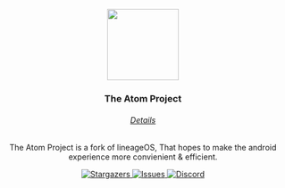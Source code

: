 <p align="center">
  <img align="center" width="128" height="128" src="">
</p>

<h3 align="center">The Atom Project</h3>

<h6 align="center">
  <a href="https://github.com/The-Atom-Project/The-Atom-Project">
	Details
  </a>
</h6>

<p align="center">The Atom Project is a fork of lineageOS, That hopes to make the android experience more convienient & efficient.</p>

<p align="center">
  <a href="https://github.com/The-Atom-Project/The-Atom-Project/stargazers">
	<img
  	alt="Stargazers"
  	src="https://img.shields.io/github/stars/The-Atom-Project/The-Atom-Project/?style=for-the-badge&logo=starship&color=78dba9&logoColor=b6beca&labelColor=1a1e24"
	>
  </a>
  <a href="https://github.com/The-Atom-Project/The-Atom-Project/issues">
	<img
  	alt="Issues"
  	src="https://img.shields.io/github/issues/The-Atom-Project/The-Atom-Project/?style=for-the-badge&logo=gitbook&color=70a5eb&logoColor=b6beca&labelColor=1a1e24"
	>
  </a>
  <a href="https://discord.com/a">
	<img
  	alt="Discord"
  	src="https://img.shields.io/discord/1119799895558201435?style=for-the-badge&logo=discord&color=74bee9&logoColor=b6beca&labelColor=1a1e24"
	>
  </a>
</p>
